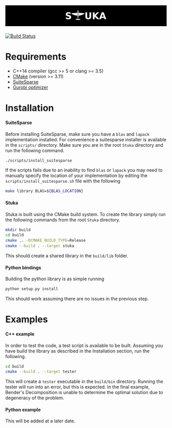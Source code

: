 ![Logo](assets/stuka-banner.png)
--------------------------------
[![Build Status](https://travis-ci.org/amadavan/Stuka.svg?branch=master)](https://travis-ci.org/amadavan/Stuka)

# Requirements
- C++14 compiler (gcc >= 5 or clang >= 3.5)
- [CMake](https://cmake.org/download/) (version >= 3.11)
- [SuiteSparse](http://faculty.cse.tamu.edu/davis/suitesparse.html)
- [Gurobi optimizer](http://www.gurobi.com/downloads/download-center)

# Installation
#### SuiteSparse
Before installing SuiteSparse, make sure you have a `blas` and `lapack`
implementation installed. For convenience a suitesparse installer is
available in the `scripts/` directory. Make sure you are in the root
`Stuka` directory and run the following command.
```bash
./scripts/install_suitesparse
```
If the scripts fails due to an inability to find `blas` or `lapack` you
may need to manually specify the location of your implementation by
editing the `scripts/install_suitesparse.sh` file with the following
```bash
make library BLAS=${BLAS_LOCATION}
```

#### Stuka
Stuka is built using the CMake build system. To create the library
simply run the following commands from the root `Stuka` directory.
```bash
mkdir build
cd build
cmake .. -DCMAKE_BUILD_TYPE=Release
cmake --build . --target stuka
```
This should create a shared library in the `build/lib` folder.

#### Python bindings
Building the python library is as simple running
```bash
python setup.py install
```
This should work assuming there are no issues in the previous step.

# Examples
#### C++ example
In order to test the code, a test script is available to be built.
Assuming you have build the library as described in the Installation
section, run the following.
```bash
cd build
cmake --build . --target tester
```
This will create a `tester` executable in the `build/bin` directory.
Running the tester will run into an error, but this is expected. In
the final example, Bender's Decomposition is unable to determine the
optimal solution due to degeneracy of the problem.

#### Python example
This will be added at a later date.